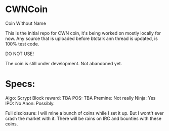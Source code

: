 CWNCoin
=======

Coin Without Name

This is the initial repo for CWN coin, it's being worked on mostly locally for now.
Any source that is uploaded before btctalk ann thread is updated, is 100% test code.

DO NOT USE!

The coin is still under development. Not abandoned yet.

Specs: 
======

Algo: Scrypt
Block reward: TBA
POS: TBA
Premine: Not really
Ninja: Yes
IPO: No
Anon: Possibly.

Full disclosure:
I will mine a bunch of coins while I set it up. But I wont't ever crash the market with it.
There will be rains on IRC and bounties with these coins.
